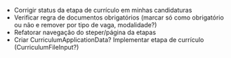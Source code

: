 - Corrigir status da etapa de currículo em minhas candidaturas
- Verificar regra de documentos obrigatórios (marcar só como obrigatório ou não e remover por tipo de vaga, modalidade?)
- Refatorar navegação do steper/página da etapas
- Criar CurriculumApplicationData? Implementar etapa de currículo (CurriculumFileInput?)